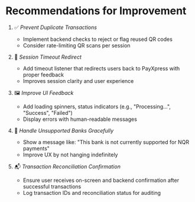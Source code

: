 # Recommendations for Improvement

1. ✅ *Prevent Duplicate Transactions*
   - Implement backend checks to reject or flag reused QR codes
   - Consider rate-limiting QR scans per session

2. 🔄 *Session Timeout Redirect*
   - Add timeout listener that redirects users back to PayXpress with proper feedback
   - Improves session clarity and user experience

3. 🖼 *Improve UI Feedback*
   - Add loading spinners, status indicators (e.g., "Processing...", "Success", "Failed")
   - Display errors with human-readable messages

4. 🏦 *Handle Unsupported Banks Gracefully*
   - Show a message like: "This bank is not currently supported for NQR payments"
   - Improve UX by not hanging indefinitely

5. 📬 *Transaction Reconciliation Confirmation*
   - Ensure user receives on-screen and backend confirmation after successful transactions
   - Log transaction IDs and reconciliation status for auditing
